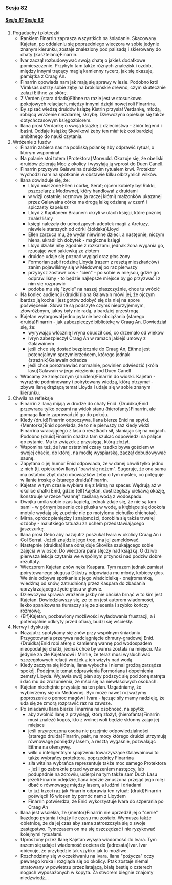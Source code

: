 ### Sesja 82
##### [Sesja 81](#sesja-081) [Sesja 83](#sesja-083)
1. Pogaduchy i ploteczki
	- Rankiem Finarrin zaprasza wszystkich na śniadanie. Skacowany Kajetan, po oddaleniu się poprzedniego wieczora w sobie jedynie znanym kierunku, zostaje znaleziony pod palisadą i skierowany do chaty {kasztelana}Finarrin.
	- Ivar zaczął rozbudowywać swoją chatę o jakieś dodatkowe pomieszczenie. Przybyło tam także różnych znalezisk i ozdób, między innymi trącący magią kamienny rycerz, jak się okazuje, pamiątka z Craag An.
	- Finarrin opowiada nam jak mają się sprawy w lesie. Podobno król Viraksas ostrzy sobie zęby na brokilońskie drewno, czym skutecznie załazi Eithne za skórę.
	- Z Verden {stara driada}Eithne na razie jest w stosunkowo pokojowych relacjach, między innymi dzięki nowej roli Finarrina.
	- By spisać wiedzę druidów książę Kistrin przysłał Verdankę, młodą, robiącą wrażenie niezdarnej, skrybę. Dziewczyna opiekuje się także dotychczasowym księgozbiorem.
	- Ilana prosi Verdankę o swoją książkę z dzieciństwa - zbiór legend i baśni. Oddaje książkę Skovikowi żeby ten miał też coś bardziej ambitnego do nauki czytania.
2. Wróżenie z fusów
	- Finarrin zabiera nas na pobliską polankę aby odprawić rytuał, o którym wspominał.
	- Na polanie stoi totem {Protektora}Morvudd. Okazuje się, że obeliski druidów zbierają Moc z okolicy i wysyłają ją wprost do Duen Canell.
	- Finarrin przyzywa Galawaina druidzkim rytuałem krwi. Protektor wychodzi nam na spotkanie w obstawie kilku olbrzymich wilków.
	- Ilana dowiaduje się, że:
		- Lloyd miał żonę Ellen i córkę, Serat; ojcem kobiety był Rokki, pszczelarz z Medownej, który handlował z druidami
		- w wizji ostatniej rozmowy (a raczej kłótni) małżonków ukazanej przez Galawaina córka ma drogą lalkę odzianą w czerń i spiczasty kapelusz
		- Lloyd z Kapitanem Braunem ukryli w ulach księgi, które później znaleźliśmy
		- księgi należały do uchodzących adeptek magii z Aretuzy, niewiele starszych od córki {żołdaka}Lloyd
		- Ellen zarzuca mu, że wydał niewinne dzieci, a następnie, niczym hiena, ukradł ich dobytek - magiczne księgi
		- Lloyd działał niby zgodnie z rozkazami, jednak żona wygania go, rzucając weń sakiewką ze złotem
		- druidce udaje się poznać wygląd oraz głos żony
		- Formorian zabił rodzinę Lloyda (razem z resztą mieszkańców) zanim pojawiliśmy się w Medownej po raz pierwszy
		- przybysz zostawił coś - "cień" - po sobie w miejscu, gdzie go odprawiliśmy - to będzie najlepsze miejsce by go przyzwać i z nim się rozprawić
		- podoba mu się "życie" na naszej płaszczyźnie, chce tu wrócić
	- Na koniec audiencji {druidki}Ilana Galawain mówi jej, że ojczym bardzo ją kocha i jest gotów zdobyć się dla niej na spore poświęcenie. Słowa te są podszyte czymś nieprzyjemnym, złowróżbnym, jakby były nie radą, a bardziej przestrogą.
	- Kajetan wytargował jedno pytanie bez obciążania {starego druida}Finarrin - jak zabezpieczyć bibliotekę w Craag An. Dowiedział się, że:
		- wyrywając włócznię Ivryna obudził coś, co drzemało od wieków
		- Ivryn zabezpieczył Craag An w ramach jakiejś umowy z Galawainem
		- jeśli chce się dostać bezpiecznie do Craag An, Eithne jest potencjalnym sprzymierzeńcem, którego jednak {strażnik}Galawain odradza
		- jeśli chce porozmawiać normalnie, powinien odwiedzić {króla lasu}Galawain w jego więzieniu pod Duen Canell
	- Wracamy ze zmęczonym {druidem}Finarrin do wioski. Kajetan - wyraźnie podminowany i poirytowany wiedzą, którą otrzymał - zbywa Ilanę drążącą temat Lloyda i udaje się w sobie znanym kierunku.
3. Chwila na refleksje
	- Finarrin z Ilaną mijają w drodze do chaty Enid. {Druidka}Enid przewraca tylko oczami na widok stanu {hierofanty}Finarrin, ale pomaga Ilanie zaprowadzić go do pokoju.
	- Kiedy {druid}Finarrin odpoczywa, Ilana bierze Enid na spytki. {Mentorka}Enid opowiada, że to nie pierwszy raz kiedy widzi Finarrina wracającego z lasu o resztkach sił, słaniając się na nogach. Podobno {druid}Finarrin chadza tam szukać odpowiedzi na palące go pytanie. Ma to związek z przysięgą, którą złożył.
	- Wspomina też, że Ivar ostatnimi czasy rzadko bywa gościem w swojej chacie, do której, na modłę wyspiarską, zaczął dobudowywać saunę.
	- Zapytana o jej humor Enid odpowiada, że w danej chwili tylko jedno z nich (tj. opiekunów Ilany) "bawi się nożem". Sugeruje, że ona sama ma ostatnio zbyt dużo obowiązków żeby o tym myśleć, co potęguje w Ilanie troskę o {starego druida}Finarrin.
	- Kajetan w tym czasie wybiera się z Mirną na spacer. Wędrują aż w okolice chatki Enid, gdzie {elf}Kajetan, dostrzegłszy ciekawą okazję, konstruuje w rzece "wannę" zasilaną wodą z wodospadu.
	- Dwójka umila sobie czas kąpielą, jednak zdaje się, że nie są tam sami - w górnym basenie coś pluska w wodę, a kłębiące się dookoła motyle wydają się zupełnie nie po motylemu cichutko chichotać.
	- Mirna, oprócz pieniędzy i znajomości, dorobiła się także trwałej ozdoby - malutkiego tatuażu za uchem przedstawiającego jaszczurkę.
	- Ilana prosi Gebo aby nazajutrz poszukał Ivara w okolicy Craag An i Col Serrai. Jeżeli znajdzie jego trop, ma jej zameldować.
	- Następnie {druidka}Ilana odnajduje Skovika szukającego sobie zajęcia w wiosce. Do wieczora para ślęczy nad książką. O dziwo pierwsza lekcja czytania we wspólnym przynosi nad podziw dobre rezultaty.
	- Wieczorem Kajetan znów nęka Kaspara. Tym razem jednak zamiast poirytowanego sługusa Dijkstry odpowiada mu młody, kobiecy głos. We śnie odbywa spotkanie z jego właścicielką - onejromantką, wiedźmą od snów, zatrudnioną przez Kaspara do zbadania uprzykrzającego życie głosu w głowie.
	- Dziewczyna sprawia wrażenie jakby nie chciała brnąć w to kim jest Kajetan. Dowiedziawszy się, że to on jest autorem wiadomości, lekko spanikowana tłumaczy się ze zlecenia i szybko kończy rozmowę.
	- {Elf}Kajetan, pozbawiony możliwości wyładowania frustracji, a i potencjalnie odkryty przed ofiarą, budzi się wściekły.
4. Nerwy i dyskusje
	- Nazajutrz spotykamy się znów przy wspólnym śniadaniu. Przygotowania przerywa nadciągnięcie chmury-gradowej Enid. {Druidka}Enid robi aferę o kamienną wannę pod wodospadem nieopodal jej chatki, jednak chce by wanna została na miejscu. Ma jedynie za złe Kajetanowi i Mirnie, że teraz musi wysłuchiwać szczegółowych relacji wróżek z ich wizyty nad wodą.
	- Kiedy zaczyna się kłótnia, Ilana wybucha i niemal groźbą zarządza spokój. Podejmuje temat odprawienia Formoriana i dopełnienia zemsty Lloyda. Wyjawia swój plan aby podszyć się pod żonę natręta i dać mu do zrozumienia, że mści się na niewłaściwych osobach.
	- Kajetan niechętnie przystaje na ten plan. Uzgadniamy, że wybierzemy się do Medownej. Być może nawet rozważymy poproszenie o pomoc magów i Ivara - łącząc siły mamy nadzieję, że uda się ze zmorą rozprawić raz na zawsze.
	- Po śniadaniu Ilana bierze Finarrina na osobność, na spytki:
		- aby zwolnić Ilanę z przysięgi, którą złożył, {hierofanta}Finarrin musi znaleźć kogoś, kto z wolnej woli będzie skłonny zająć jej miejsce
		- jeśli przyrzeczona osoba nie przejmie odpowiedzialności {starego druida}Finarrin, pakt, na mocy którego druidzi utrzymują równowagę pomiędzy lasem, a resztą wygaśnie, pozwalając Eithne na ofensywę.
		- wilki o inteligentnym spojrzeniu towarzyszące Galawainowi to także wybrańcy protektora, poprzednicy Finarrina
		- siła witalna wybrańca reprezentuje także moc samego Protektora - jeśli go zabraknie przed wyznaczeniem następcy, lub podupadnie na zdrowiu, ucierpi na tym także sam Duch Lasu
		- jeżeli Finarrin odejdzie, Ilana będzie zmuszona przejąć jego rolę i dbać o równowagę między lasem, a ludźmi i driadami
		- to już trzeci raz jak Finarrin odprawia ten rytuał; {druid}Finarrin poświęcił 16 wiosen by pomóc nam z Lloydem
		- Finarrin potwierdza, że Enid wykorzystuje Ivara do szperania po Craag An
	- Ilana jest wściekła, że {mentor}Finarrin nie uprzedził jej o "cenie" każdego pytania i drąży ile czasu mu zostało. Wymusza także obietnicę, że da jej czas aby sama zatroszczyła się o swoje zastępstwo. Tymczasem on ma się oszczędzać i nie ryzykować kolejnymi rytuałami.
	- Uproszony przez Ilanę Kajetan wysyła wiadomość do Ivara. Tym razem się udaje i wiadomość dociera do {adresata}Ivar. Ivar obiecuje, że przybędzie tak szybko jak to możliwe.
	- Rozchodzimy się w oczekiwaniu na Ivara. Ilana "pożycza" oczy pewnego kruka i rozgląda się po okolicy. Ptak zostaje niemal stratowany w powietrzu przez latającą, białą bestię o czterech nogach wyposażonych w kopyta. Za stworem biegnie znajomy niedźwiedź...
